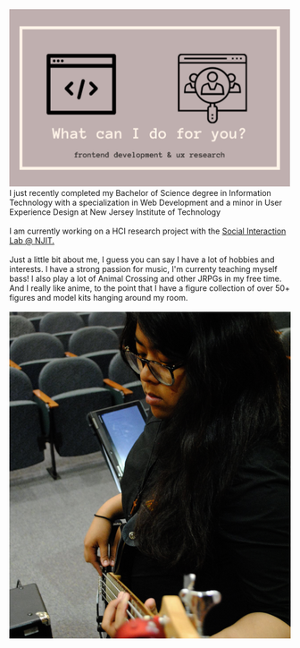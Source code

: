 <img src="images/indexhead.png?raw=true">
<br>
I just recently completed my Bachelor of Science degree in Information Technology with a specialization in Web Development and a minor in User Experience Design at New Jersey Institute of Technology
<br><br>
I am currently working on a HCI research project with the <a href="https://socialinteractionlab.com/">Social Interaction Lab @ NJIT.</a>
<br><br>
Just a little bit about me, I guess you can say I have a lot of hobbies and interests. I have a strong passion for music, I'm currenty teaching myself bass! I also play a lot of Animal Crossing and other JRPGs in my free time. And I really like anime, to the point that I have a figure collection of over 50+ figures and model kits hanging around my room.
<br><br>
<img src="images/slapbass.png?raw=true">


